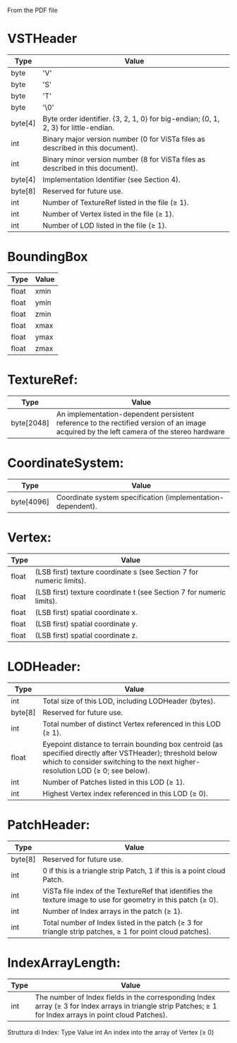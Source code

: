 From the PDF file

# VSTHeader
| Type              | Value                                                                                                                |
|-------------------|----------------------------------------------------------------------------------------------------------------------|
| byte              | 'V'                                                                                                                 |
| byte              | 'S'                                                                                                                 |
| byte              | 'T'                                                                                                                 |
| byte              | '\0'                                                                                                                |
| byte[4]           | Byte order identifier. {3, 2, 1, 0} for big-endian; {0, 1, 2, 3} for little-endian.                               |
| int               | Binary major version number (0 for ViSTa files as described in this document).                                     |
| int               | Binary minor version number (8 for ViSTa files as described in this document).                                     |
| byte[4]           | Implementation Identifier (see Section 4).                                                                          |
| byte[8]           | Reserved for future use.                                                                                            |
| int               | Number of TextureRef listed in the file (≥ 1).                                                                     |
| int               | Number of Vertex listed in the file (≥ 1).                                                                          |
| int               | Number of LOD listed in the file (≥ 1).                                                                            |

# BoundingBox
| Type   | Value                  |
|--------|------------------------|
| float  | xmin    |
| float  | ymin       |
| float  | zmin     |
| float  | xmax       |
| float  | ymax      |
| float  | zmax       |


#  TextureRef: 
| Type        | Value                                                                                                                                               |
|-------------|-----------------------------------------------------------------------------------------------------------------------------------------------------|
| byte[2048]  | An implementation-dependent persistent reference to the rectified version of an image acquired by the left camera of the stereo hardware  |


# CoordinateSystem: 
| Type        | Value                                                              |
|-------------|--------------------------------------------------------------------|
| byte[4096]  | Coordinate system specification (implementation-dependent).        |

# Vertex: 
| Type        | Value                                                           |
|-------------|-----------------------------------------------------------------|
| float       | (LSB first) texture coordinate s (see Section 7 for numeric limits). |
| float       | (LSB first) texture coordinate t (see Section 7 for numeric limits). |
| float       | (LSB first) spatial coordinate x.                               |
| float       | (LSB first) spatial coordinate y.                               |
| float       | (LSB first) spatial coordinate z.                               |

# LODHeader: 
| Type        | Value                                                                                                       |
|-------------|-------------------------------------------------------------------------------------------------------------|
| int         | Total size of this LOD, including LODHeader (bytes).                                                      |
| byte[8]     | Reserved for future use.                                                                                    |
| int         | Total number of distinct Vertex referenced in this LOD (≥ 1).                                            |
| float       | Eyepoint distance to terrain bounding box centroid (as specified directly after VSTHeader); threshold below which to consider switching to the next higher-resolution LOD (≥ 0; see below). |
| int         | Number of Patches listed in this LOD (≥ 1).                                                                |
| int         | Highest Vertex index referenced in this LOD (≥ 0).                                                        |


# PatchHeader: 
| Type        | Value                                                                                                                    |
|-------------|--------------------------------------------------------------------------------------------------------------------------|
| byte[8]     | Reserved for future use.                                                                                                 |
| int         | 0 if this is a triangle strip Patch, 1 if this is a point cloud Patch.                                                  |
| int         | ViSTa file index of the TextureRef that identifies the texture image to use for geometry in this patch (≥ 0).           |
| int         | Number of Index arrays in the patch (≥ 1).                                                                               |
| int         | Total number of Index listed in the patch (≥ 3 for triangle strip patches, ≥ 1 for point cloud patches).                |


# IndexArrayLength: 
| Type | Value                                                                                                                   |
|------|-------------------------------------------------------------------------------------------------------------------------|
| int  | The number of Index fields in the corresponding Index array (≥ 3 for Index arrays in triangle strip Patches; ≥ 1 for Index arrays in point cloud Patches). |


Struttura di Index: 
Type Value
int An index into the array of Vertex (≥ 0)

